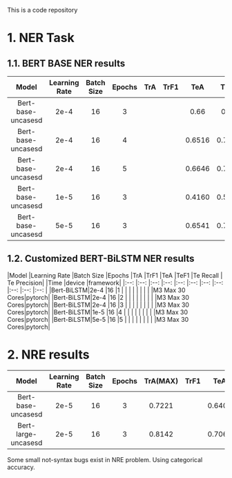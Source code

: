 This is a code repository

# 1. NER Task
## 1.1. BERT BASE NER results

|Model              |Learning Rate  |Batch Size |Epochs |TrA    |TrF1   |TeA    |TeF1   |Time       |device   |framework|
|:--:               |:--:           |:--:       |:--:   |:--:   |:--:   |:--:   |:--:   |:--:       |:--:     |:--:     |
|Bert-base-uncasesd |2e-4           |16         |3      |       |       |0.66   |0.78   |           |M3 Max 30 Cores|pytorch  |
|Bert-base-uncasesd |2e-4           |16         |4      |       |       |0.6516 |0.7773 |25m54.8s   |RTX4060Ti16G|pytorch|
|Bert-base-uncasesd |2e-4           |16         |5      |       |       |0.6646 |0.7832 |21m3.1s    |RTX4060Ti16G|pytorch|
|Bert-base-uncasesd |1e-5           |16         |3      |       |       |0.4160 |0.5503 |17m46.5s   |RTX4060Ti16G|pytorch|
|Bert-base-uncasesd |5e-5           |16         |3      |       |       |0.6541 |0.7800 |17m56.8s   |RTX4060Ti16G|pytorch|

## 1.2. Customized BERT-BiLSTM NER results

|Model      |Learning Rate  |Batch Size |Epochs |TrA    |TrF1   |TeA    |TeF1 |Te Recall | Te Precision|  |Time       |device   |framework|
|:--:       |:--:           |:--:       |:--:   |:--:   |:--:   |:--:   |:--:   |:--:       |:--:     |:--:     |
|Bert-BiLSTM|2e-4           |16         |1      |       |       |       |       |        |            |         |     |M3 Max 30 Cores|pytorch|
|Bert-BiLSTM|2e-4           |16         |2      |       |       |       |       |        |            |         |     |M3 Max 30 Cores|pytorch|
|Bert-BiLSTM|2e-4           |16         |3      |       |       |       |       |        |            |         |     |M3 Max 30 Cores|pytorch|
|Bert-BiLSTM|1e-5           |16         |4      |       |       |       |       |        |            |         |     |M3 Max 30 Cores|pytorch|
|Bert-BiLSTM|5e-5           |16         |5      |       |       |       |       |        |            |         |     |M3 Max 30 Cores|pytorch|

# 2. NRE results

|Model              |Learning Rate  |Batch Size |Epochs |TrA(MAX)|TrF1   |TeA    |TeF1   |Time       |device   |framework|
|:--:               |:--:           |:--:       |:--:   |:--:   |:--:   |:--:   |:--:   |:--:       |:--:     |:--:     |
|Bert-base-uncasesd |2e-5           |16         |3      |0.7221 |       |0.6408 |       |5m26.3s    |RTX4060Ti16G|tensorflow|
|Bert-large-uncasesd|2e-5           |16         |3      |0.8142 |       |0.7063 |       |14m1.3s    |RTX4060Ti16G|tensorflow|

Some small not-syntax bugs exist in NRE problem. Using categorical accuracy.
